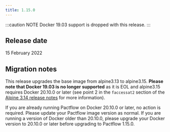 ```yaml
---
title: 1.15.0
---
```


:::caution NOTE
Docker 19.03 support is dropped with this release.
:::

## Release date

15 February 2022


## Migration notes

This release upgrades the base image from alpine3.13 to alpine3.15. **Please note that Docker 19.03 is no longer supported** as it is EOL and alpine3.15 requires Docker 20.10.0 or later (see point 2 in the `faccessat2` section of the [Alpine 3.14 release notes](https://wiki.alpinelinux.org/wiki/Release_Notes_for_Alpine_3.14.0#faccessat2) for more information).

If you are already running Pactflow on Docker 20.10.0 or later, no action is required. Please update your Pactflow image version as normal. If you are running a version of Docker older than 20.10.0, please upgrade your Docker version to 20.10.0 or later before upgrading to Pactflow 1.15.0.
